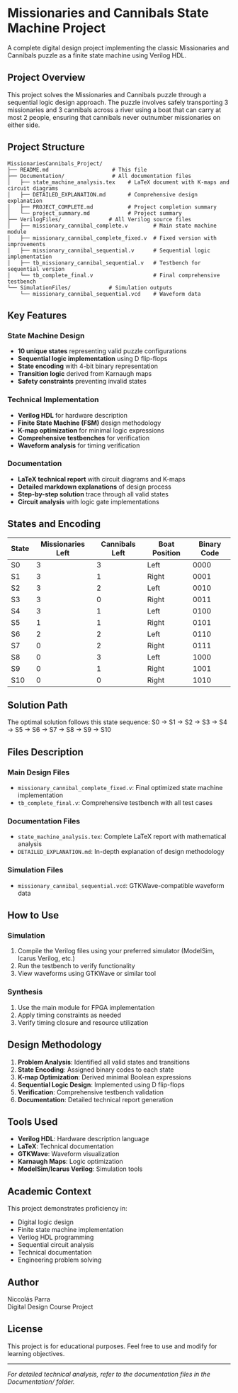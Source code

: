 # Missionaries and Cannibals State Machine Project

A complete digital design project implementing the classic Missionaries and Cannibals puzzle as a finite state machine using Verilog HDL.

## Project Overview

This project solves the Missionaries and Cannibals puzzle through a sequential logic design approach. The puzzle involves safely transporting 3 missionaries and 3 cannibals across a river using a boat that can carry at most 2 people, ensuring that cannibals never outnumber missionaries on either side.

## Project Structure

```
MissionariesCannibals_Project/
├── README.md                    # This file
├── Documentation/               # All documentation files
│   ├── state_machine_analysis.tex    # LaTeX document with K-maps and circuit diagrams
│   ├── DETAILED_EXPLANATION.md       # Comprehensive design explanation
│   ├── PROJECT_COMPLETE.md           # Project completion summary
│   └── project_summary.md            # Project summary
├── VerilogFiles/               # All Verilog source files
│   ├── missionary_cannibal_complete.v        # Main state machine module
│   ├── missionary_cannibal_complete_fixed.v  # Fixed version with improvements
│   ├── missionary_cannibal_sequential.v      # Sequential logic implementation
│   ├── tb_missionary_cannibal_sequential.v   # Testbench for sequential version
│   └── tb_complete_final.v                   # Final comprehensive testbench
└── SimulationFiles/            # Simulation outputs
    └── missionary_cannibal_sequential.vcd    # Waveform data
```

## Key Features

### State Machine Design
- **10 unique states** representing valid puzzle configurations
- **Sequential logic implementation** using D flip-flops
- **State encoding** with 4-bit binary representation
- **Transition logic** derived from Karnaugh maps
- **Safety constraints** preventing invalid states

### Technical Implementation
- **Verilog HDL** for hardware description
- **Finite State Machine (FSM)** design methodology
- **K-map optimization** for minimal logic expressions
- **Comprehensive testbenches** for verification
- **Waveform analysis** for timing verification

### Documentation
- **LaTeX technical report** with circuit diagrams and K-maps
- **Detailed markdown explanations** of design process
- **Step-by-step solution** trace through all valid states
- **Circuit analysis** with logic gate implementations

## States and Encoding

| State | Missionaries Left | Cannibals Left | Boat Position | Binary Code |
|-------|------------------|----------------|---------------|-------------|
| S0    | 3                | 3              | Left          | 0000        |
| S1    | 3                | 1              | Right         | 0001        |
| S2    | 3                | 2              | Left          | 0010        |
| S3    | 3                | 0              | Right         | 0011        |
| S4    | 3                | 1              | Left          | 0100        |
| S5    | 1                | 1              | Right         | 0101        |
| S6    | 2                | 2              | Left          | 0110        |
| S7    | 0                | 2              | Right         | 0111        |
| S8    | 0                | 3              | Left          | 1000        |
| S9    | 0                | 1              | Right         | 1001        |
| S10   | 0                | 0              | Right         | 1010        |

## Solution Path

The optimal solution follows this state sequence:
S0 → S1 → S2 → S3 → S4 → S5 → S6 → S7 → S8 → S9 → S10

## Files Description

### Main Design Files
- `missionary_cannibal_complete_fixed.v`: Final optimized state machine implementation
- `tb_complete_final.v`: Comprehensive testbench with all test cases

### Documentation Files
- `state_machine_analysis.tex`: Complete LaTeX report with mathematical analysis
- `DETAILED_EXPLANATION.md`: In-depth explanation of design methodology

### Simulation Files
- `missionary_cannibal_sequential.vcd`: GTKWave-compatible waveform data

## How to Use

### Simulation
1. Compile the Verilog files using your preferred simulator (ModelSim, Icarus Verilog, etc.)
2. Run the testbench to verify functionality
3. View waveforms using GTKWave or similar tool

### Synthesis
1. Use the main module for FPGA implementation
2. Apply timing constraints as needed
3. Verify timing closure and resource utilization

## Design Methodology

1. **Problem Analysis**: Identified all valid states and transitions
2. **State Encoding**: Assigned binary codes to each state
3. **K-map Optimization**: Derived minimal Boolean expressions
4. **Sequential Logic Design**: Implemented using D flip-flops
5. **Verification**: Comprehensive testbench validation
6. **Documentation**: Detailed technical report generation

## Tools Used

- **Verilog HDL**: Hardware description language
- **LaTeX**: Technical documentation
- **GTKWave**: Waveform visualization
- **Karnaugh Maps**: Logic optimization
- **ModelSim/Icarus Verilog**: Simulation tools

## Academic Context

This project demonstrates proficiency in:
- Digital logic design
- Finite state machine implementation
- Verilog HDL programming
- Sequential circuit analysis
- Technical documentation
- Engineering problem solving

## Author

Niccolás Parra  
Digital Design Course Project

## License

This project is for educational purposes. Feel free to use and modify for learning objectives.

---

*For detailed technical analysis, refer to the documentation files in the Documentation/ folder.*

